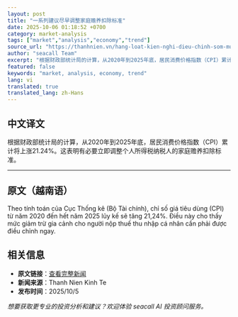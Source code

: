 ```yaml
---
layout: post
title: "一系列建议尽早调整家庭赡养扣除标准"
date: 2025-10-06 01:18:52 +0700
category: market-analysis
tags: ["market","analysis","economy","trend"]
source_url: "https://thanhnien.vn/hang-loat-kien-nghi-dieu-chinh-som-muc-giam-tru-gia-canh-185251005230718196.htm"
author: "seacall Team"
excerpt: "根据财政部统计局的计算，从2020年到2025年底，居民消费价格指数（CPI）累计将上涨21.24%。这表明有必要立即调整个人所得税纳税人的家庭赡养扣除标准。..."
featured: false
keywords: "market, analysis, economy, trend"
lang: vi
translated: true
translated_lang: zh-Hans
---
```


## 中文译文

根据财政部统计局的计算，从2020年到2025年底，居民消费价格指数（CPI）累计将上涨21.24%。这表明有必要立即调整个人所得税纳税人的家庭赡养扣除标准。

---

## 原文（越南语）

Theo t&iacute;nh to&aacute;n của Cục Thống k&ecirc; (Bộ T&agrave;i ch&iacute;nh), chỉ số gi&aacute; ti&ecirc;u d&ugrave;ng (CPI) từ năm 2020 đến hết năm 2025 lũy kế sẽ tăng 21,24%. Điều n&agrave;y cho thấy mức giảm trừ gia cảnh cho người nộp thuế thu nhập c&aacute; nh&acirc;n cần phải được điều chỉnh ngay.

## 相关信息

- **原文链接**：[查看完整新闻](https://thanhnien.vn/hang-loat-kien-nghi-dieu-chinh-som-muc-giam-tru-gia-canh-185251005230718196.htm)
- **新闻来源**：Thanh Nien Kinh Te
- **发布时间**：2025/10/5

*想要获取更专业的投资分析和建议？欢迎体验 seacall AI 投资顾问服务。*